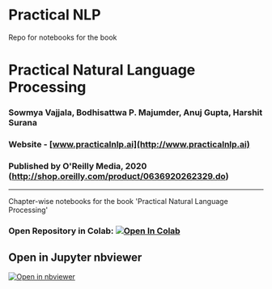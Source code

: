 # Practical NLP
Repo for notebooks for the book


# Practical Natural Language Processing
### Sowmya Vajjala, Bodhisattwa P. Majumder, Anuj Gupta, Harshit Surana
### Website - [www.practicalnlp.ai](http://www.practicalnlp.ai)
### Published by O'Reilly Media, 2020 (http://shop.oreilly.com/product/0636920262329.do)
-----------------------------------------------------------------------------------
Chapter-wise notebooks for the book 'Practical Natural Language Processing'

### Open Repository in Colab: [![Open In Colab](https://colab.research.google.com/assets/colab-badge.svg)](https://colab.research.google.com/github/anujgupta82/Practical_NLP/blob/master/)

## Open in Jupyter nbviewer  
[![Open in nbviewer](https://upload.wikimedia.org/wikipedia/commons/thumb/3/38/Jupyter_logo.svg/250px-Jupyter_logo.svg.png)](https://nbviewer.jupyter.org/github/anujgupta82/Practical_NLP/tree/master/)




